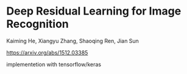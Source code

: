 # Deep Residual Learning for Image Recognition

Kaiming He, Xiangyu Zhang, Shaoqing Ren, Jian Sun

https://arxiv.org/abs/1512.03385

implementetion with tensorflow/keras  